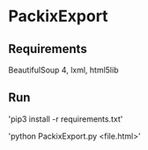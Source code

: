 # PackixExport

## Requirements

BeautifulSoup 4, lxml, html5lib

## Run

'pip3 install -r requirements.txt'

'python PackixExport.py <file.html>'
